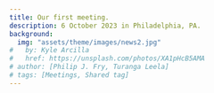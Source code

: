 ```yaml
---
title: Our first meeting.
description: 6 October 2023 in Philadelphia, PA.
background:
  img: "assets/theme/images/news2.jpg"
#   by: Kyle Arcilla
#   href: https://unsplash.com/photos/XA1pHcB5AMA
# author: [Philip J. Fry, Turanga Leela]
# tags: [Meetings, Shared tag]
---
```


